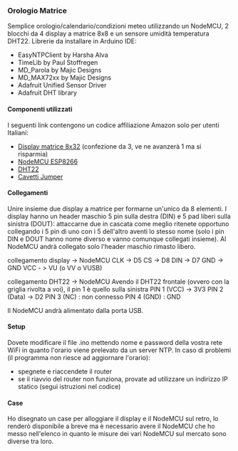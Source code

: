 ### Orologio Matrice
 
Semplice orologio/calendario/condizioni meteo utilizzando un NodeMCU, 2 blocchi da 4 display a matrice 8x8 e un sensore umidità temperatura DHT22.
Librerie da installare in Arduino IDE:

- EasyNTPClient by Harsha Alva
- TimeLib by Paul Stoffregen
- MD_Parola by Majic Designs
- MD_MAX72xx by Majic Designs
- Adafruit Unified Sensor Driver
- Adafruit DHT library

#### Componenti utilizzati
I seguenti link contengono un codice affiliazione Amazon solo per utenti Italiani:

- [Display matrice 8x32](https://amzn.to/3nwu8EC) (confezione da 3, ve ne avanzerà 1 ma si risparmia)
- [NodeMCU ESP8266](https://amzn.to/3GF7Ecf)
- [DHT22](https://amzn.to/3FtreqF)
- [Cavetti Jumper](https://amzn.to/3rmOeSX)

#### Collegamenti
Unire insieme due display a matrice per formarne un'unico da 8 elementi. I display hanno un header maschio 5 pin sulla destra (DIN) e 5 pad liberi sulla sinistra (DOUT): attaccarne due in cascata come meglio ritenete opportuno collegando i 5 pin di uno con i 5 dell'altro aventi lo stesso nome (solo i pin DIN e DOUT hanno nome diverso e vanno comunque collegati insieme).
Al NodeMCU andrà collegato solo l'header maschio rimasto libero.

collegamento display -> NodeMCU
CLK -> D5
CS -> D8
DIN -> D7
GND -> GND
VCC - > VU (o VV o VUSB)

collegamento DHT22 -> NodeMCU
Avendo il DHT22 frontale (ovvero con la griglia rivolta a voi), il pin 1 è quello sulla sinistra
PIN 1 (VCC) -> 3V3
PIN 2 (Data) -> D2
PIN 3 (NC) : non connesso
PIN 4 (GND) : GND

Il NodeMCU andrà alimentato dalla porta USB.

#### Setup
Dovete modificare il file .ino mettendo nome e password della vostra rete WiFi in quanto l'orario viene prelevato da un server NTP. In caso di problemi (il programma non riesce ad aggiornare l'orario):
- spegnete e riaccendete il router
- se il riavvio del router non funziona, provate ad utilizzare un indirizzo IP statico (segui istruzioni nel codice)

#### Case
Ho disegnato un case per alloggiare il display e il NodeMCU sul retro, lo renderò disponibile a breve ma è necessario avere il NodeMCU che ho messo nell'elenco in quanto le misure dei vari NodeMCU sul mercato sono diverse tra loro.